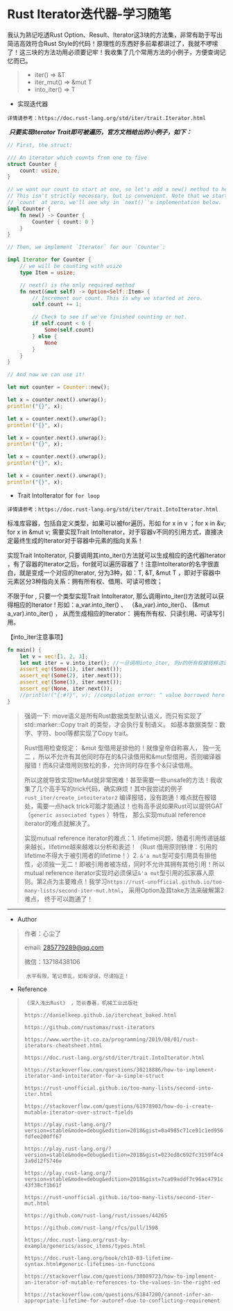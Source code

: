 # Rust Iterator迭代器-学习随笔

我认为熟记吃透Rust Option、Result、Iterator这3块的方法集，非常有助于写出简洁高效符合Rust Style的代码！原理性的东西好多前辈都讲过了，我就不啰嗦了！这三块的方法功用必须要记牢！我收集了几个常用方法的小例子，方便查询记忆而已。

> * iter()  => &T
> * iter_mut() => &mut T
> * into_iter() => T



- 实现迭代器

​        `详情请参考：https://doc.rust-lang.org/std/iter/trait.Iterator.html`

​		***只要实现Iterator Trait即可被遍历，官方文档给出的小例子，如下：***

```rust
// First, the struct:

/// An iterator which counts from one to five
struct Counter {
    count: usize,
}

// we want our count to start at one, so let's add a new() method to help.
// This isn't strictly necessary, but is convenient. Note that we start
// `count` at zero, we'll see why in `next()`'s implementation below.
impl Counter {
    fn new() -> Counter {
        Counter { count: 0 }
    }
}

// Then, we implement `Iterator` for our `Counter`:

impl Iterator for Counter {
    // we will be counting with usize
    type Item = usize;

    // next() is the only required method
    fn next(&mut self) -> Option<Self::Item> {
        // Increment our count. This is why we started at zero.
        self.count += 1;

        // Check to see if we've finished counting or not.
        if self.count < 6 {
            Some(self.count)
        } else {
            None
        }
    }
}

// And now we can use it!

let mut counter = Counter::new();

let x = counter.next().unwrap();
println!("{}", x);

let x = counter.next().unwrap();
println!("{}", x);

let x = counter.next().unwrap();
println!("{}", x);

let x = counter.next().unwrap();
println!("{}", x);

let x = counter.next().unwrap();
println!("{}", x);
```



- Trait IntoIterator for `for loop`


`详情请参考：https://doc.rust-lang.org/std/iter/trait.IntoIterator.html`

标准库容器，包括自定义类型，如果可以被for遍历，形如 for x in v ；for x in &v; for x in &mut v; 需要实现Trait IntoIterator，对于容器v不同的引用方式，直接决定最终生成的Iterator对于容器中元素的指向关系！

实现Trait IntoIterator, 只要调用其into_iter()方法就可以生成相应的迭代器Iterator ，有了容器的Iterator之后，for就可以遍历容器了！注意IntoIterator的名字很直白，就是变成一个对应的Iterator, 分为3种，如：T, &T, &mut T ，即对于容器中元素区分3种指向关系：拥有所有权、借用、可读可修改；

不限于for , 只要一个类型实现Trait IntoIterator, 那么调用into_iter()方法就可以获得相应的Iterator ! 形如：a_var.into_iter()  、 （&a_var).into_iter()、 (&mut a_var).into_iter() ， 从而生成相应的Iterator： 拥有所有权、只读引用、可读写引用。

【into_iter注意事项】

```rust
fn main() {
    let v = vec![1, 2, 3];
    let mut iter = v.into_iter(); //一旦调用into_iter, 则v的所有权被转移进iter, 后面语句若再访问v, 则编译报错。
    assert_eq!(Some(1), iter.next());
    assert_eq!(Some(2), iter.next());
    assert_eq!(Some(3), iter.next());
    assert_eq!(None, iter.next());
    //println!("{:#?}", v); //compilation error: ^ value borrowed here after move，v已经失去所有权，故此编译报错。
}
```

> 强调一下: move语义是所有Rust数据类型默认语义，而只有实现了std::marker::Copy trait 的类型，才会执行复制语义。 如基本数据类型：数字、字符、bool等都实现了Copy trait。
>
> Rust借用检查规定： &mut 型借用是排他的！就像皇帝自称寡人， 独一无二 ，所以不允许有其他同时存在的&只读借用和&mut型借用，否则编译器报错！而&只读借用则放松的多，允许同时存在多个&只读借用。
>
> 所以这就导致实现IterMut就非常困难！甚至需要一些unsafe的方法！我收集了几个高手写的trick代码，确实麻烦！其中我尝试的例子`rust_iter/create_intoiterator2` 编译报错，没有跑通！难点就在报错处，需要一点hack trick可能才能通过！也有高手说如果Rust可以提供GAT（`generic associated types` ）特性， 那么实现mutual reference iterator的难点就解决了。
>
> 实现mutual reference iterator的难点：1. lifetime问题，随着引用传递链越来越长，lifetime越来越难以分析和表述！（Rust 借用原则铁律：引用的lifetime不得大于被引用者的lifetime！）2. `&'a mut`型可变引用具有排他性，必须独一无二！即被引用者被冻结，同时不允许其拥有其他引用！所以mutual reference iterator实现时必须保证`&'a mut`型引用的孤家寡人原则。第2点为主要难点！我学习`https://rust-unofficial.github.io/too-many-lists/second-iter-mut.html`， 采用Option及其take方法来破解第2难点， 终于可以跑通了！

------









* Author

> 作者：心尘了
>
> email: [285779289@qq.com](mailto:285779289@qq.com)
>
> 微信：13718438106
>
> ​	`水平有限，笔记草乱，如有谬误，尽请指正！`



- Reference


> `《深入浅出Rust》 ，范长春著，机械工业出版社`
>
> `https://danielkeep.github.io/itercheat_baked.html`
>
> `https://github.com/rustomax/rust-iterators`
>
> `https://www.worthe-it.co.za/programming/2019/08/01/rust-iterators-cheatsheet.html`
>
> `https://doc.rust-lang.org/std/iter/trait.IntoIterator.html`
>
> `https://stackoverflow.com/questions/30218886/how-to-implement-iterator-and-intoiterator-for-a-simple-struct`
>
> `https://rust-unofficial.github.io/too-many-lists/second-into-iter.html`
>
> `https://stackoverflow.com/questions/61978903/how-do-i-create-mutable-iterator-over-struct-fields`
>
> `https://play.rust-lang.org/?version=stable&mode=debug&edition=2018&gist=0a4985c71ce91c1ed956fdfee200ff67`
>
> `https://play.rust-lang.org/?version=stable&mode=debug&edition=2018&gist=023ed8c692fc3159f4c43a9d12f5746e`
>
> `https://play.rust-lang.org/?version=stable&mode=debug&edition=2018&gist=7ca09addf7c96ac4791c43f38cf1b61f`
>
> `https://rust-unofficial.github.io/too-many-lists/second-iter-mut.html`
>
> `https://github.com/rust-lang/rust/issues/44265`
>
> `https://github.com/rust-lang/rfcs/pull/1598`
>
> `https://doc.rust-lang.org/rust-by-example/generics/assoc_items/types.html`
>
> `https://doc.rust-lang.org/book/ch10-03-lifetime-syntax.html#generic-lifetimes-in-functions`
>
> `https://stackoverflow.com/questions/38089723/how-to-implement-an-iterator-of-mutable-references-to-the-values-in-the-right-ed`
>
> `https://stackoverflow.com/questions/61847200/cannot-infer-an-appropriate-lifetime-for-autoref-due-to-conflicting-requirement`
>
> 

   

   

   







